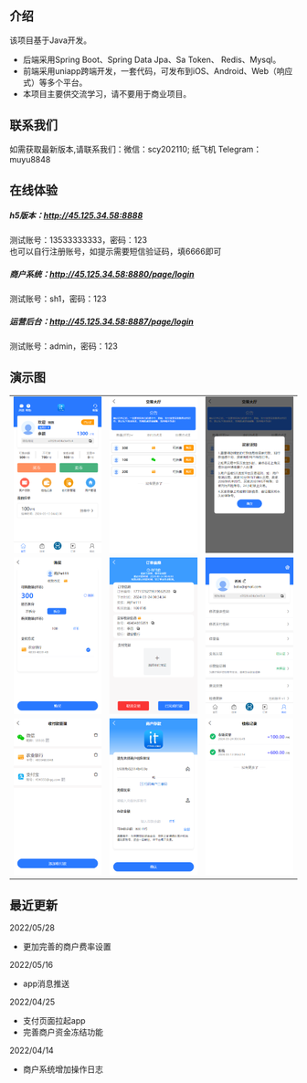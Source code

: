## 介绍

该项目基于Java开发。 

* 后端采用Spring Boot、Spring Data Jpa、Sa Token、 Redis、Mysql。
* 前端采用uniapp跨端开发，一套代码，可发布到iOS、Android、Web（响应式）等多个平台。
* 本项目主要供交流学习，请不要用于商业项目。

## 联系我们
如需获取最新版本,请联系我们：微信：scy202110; 纸飞机 Telegram：muyu8848


## 在线体验
  
##### h5版本：http://45.125.34.58:8888
测试账号：13533333333，密码：123  
也可以自行注册账号，如提示需要短信验证码，填6666即可
##### 商户系统：http://45.125.34.58:8880/page/login
测试账号：sh1，密码：123
##### 运营后台：http://45.125.34.58:8887/page/login
测试账号：admin，密码：123

## 演示图
<table>
    <tr>
        <td><img src="https://github.com/muyu8848/c2cpay/blob/master/imgkkpay/1.jpg"/></td>
        <td><img src="https://github.com/muyu8848/c2cpay/blob/master/imgkkpay/2.jpg"/></td>
<td><img src="https://github.com/muyu8848/c2cpay/blob/master/imgkkpay/3.jpg"/></td>
    </tr>
<tr>
        <td><img src="https://github.com/muyu8848/c2cpay/blob/master/imgkkpay/4.jpg"/></td>
        <td><img src="https://github.com/muyu8848/c2cpay/blob/master/imgkkpay/5.jpg"/></td>
<td><img src="https://github.com/muyu8848/c2cpay/blob/master/imgkkpay/6.jpg"/></td>
    </tr>
<tr>
        <td><img src="https://github.com/muyu8848/c2cpay/blob/master/imgkkpay/7.jpg"/></td>
        <td><img src="https://github.com/muyu8848/c2cpay/blob/master/imgkkpay/8.jpg"/></td>
<td><img src="https://github.com/muyu8848/c2cpay/blob/master/imgkkpay/9.jpg"/></td>
    </tr>
	 
</table>

## 最近更新 
2022/05/28
* 更加完善的商户费率设置

2022/05/16
* app消息推送

2022/04/25
* 支付页面拉起app
* 完善商户资金冻结功能

2022/04/14
* 商户系统增加操作日志


